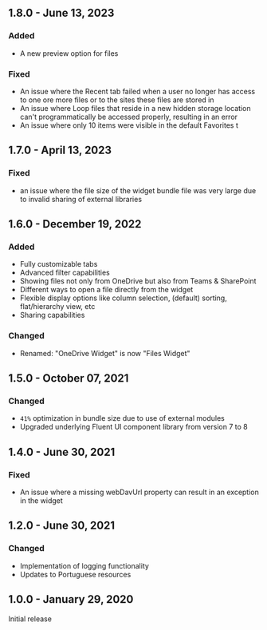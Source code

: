 ## 1.8.0 - June 13, 2023

### Added
- A new preview option for files

### Fixed
- An issue where the Recent tab failed when a user no longer has access to one ore more files or to the sites these files are stored in
- An issue where Loop files that reside in a new hidden storage location can&#x27;t programmatically be accessed properly, resulting in an error
- An issue where only 10 items were visible in the default Favorites t

## 1.7.0 - April 13, 2023

### Fixed
- an issue where the file size of the widget bundle file was very large due to invalid sharing of external libraries

## 1.6.0 - December 19, 2022

### Added
- Fully customizable tabs
- Advanced filter capabilities
- Showing files not only from OneDrive but also from Teams &amp; SharePoint
- Different ways to open a file directly from the widget
- Flexible display options like column selection, (default) sorting, flat/hierarchy view, etc
- Sharing capabilities

### Changed
- Renamed: &quot;OneDrive Widget&quot; is now &quot;Files Widget&quot;

## 1.5.0 - October 07, 2021

### Changed
- `41%` optimization in bundle size due to use of external modules
- Upgraded underlying Fluent UI component library from version 7 to 8

## 1.4.0 - June 30, 2021

### Fixed 
- An issue where a missing webDavUrl property can result in an exception in the widget

## 1.2.0 - June 30, 2021

### Changed
- Implementation of logging functionality
- Updates to Portuguese resources

## 1.0.0 - January 29, 2020
Initial release